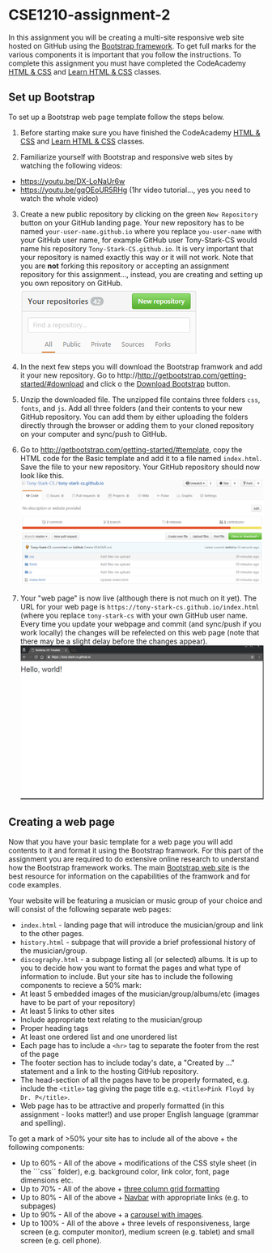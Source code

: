 # CSE1210-assignment-2
In this assignment you will be creating a multi-site responsive web site hosted on GitHub using the [Bootstrap framework](http://getbootstrap.com/). To get full marks for the various components it is important that you follow the instructions. To complete this assignment you must have completed the CodeAcademy [HTML & CSS](https://www.codecademy.com/learn/web) and [Learn HTML & CSS](https://www.codecademy.com/learn/learn-html-css) classes.

## Set up Bootstrap
To set up a Bootstrap web page template follow the steps below.

1. Before starting make sure you have finished the CodeAcademy [HTML & CSS](https://www.codecademy.com/learn/web) and [Learn HTML & CSS](https://www.codecademy.com/learn/learn-html-css) classes.

2. Familiarize yourself with Bootstrap and responsive web sites by watching the following videos:
 * https://youtu.be/DX-LoNaUr6w
 * https://youtu.be/gqOEoUR5RHg (1hr video tutorial..., yes you need to watch the whole video)

3. Create a new public repository by clicking on the green ```New Repository``` button on your GitHub landing page. Your new repository has to be named ```your-user-name.github.io``` where you replace ```you-user-name``` with your GitHub user name, for example GitHub user Tony-Stark-CS would name his repository ```Tony-Stark-CS.github.io```. It is very important that your repository is named exactly this way or it will not work. Note that you are __not__ forking this repository or accepting an assignment repository for this assignment..., instead, you are creating and setting up you own repository on GitHub.
![](Untitled.png)

4. In the next few steps you will download the Bootstrap framwork and add it your new repository. Go to http://http://getbootstrap.com/getting-started/#download and click o the [Download Bootstrap](https://github.com/twbs/bootstrap/releases/download/v3.3.7/bootstrap-3.3.7-dist.zip) button.

5. Unzip the downloaded file. The unzipped file contains three folders ```css```, ```fonts```, and ```js```. Add all three folders (and their contents to your new GitHub repository. You can add them by either uploading the folders directly through the browser or adding them to your cloned repository on your computer and sync/push to GitHub.

6. Go to http://getbootstrap.com/getting-started/#template, copy the HTML code for the Basic template and add it to a file named ```index.html```. Save the file to your new repository. Your GitHub repository should now look like this.
![](image-github.png)

7. Your "web page" is now live (although there is not much on it yet). The URL for your web page is ```https://tony-stark-cs.github.io/index.html``` (where you replace ```tony-stark-cs``` with your own GitHub user name. Every time you update your webpage and commit (and sync/push if you work locally) the changes will be refelected on this web page (note that there may be a slight delay before the changes appear).
![](screenshot.png)

## Creating a web page
Now that you have your basic template for a web page you will add contents to it and format it using the Bootstrap framwork. For this part of the assignment you are required to do extensive online research to understand how the Bootstrap framework works. The main [Bootstrap web site](http://getbootstrap.com/) is the best resource for information on the capabilities of the framwork and for code examples. 

Your website will be featuring a musician or music group of your choice and will consist of the following separate web pages:
 * ```index.html``` - landing page that will introduce the musician/group and link to the other pages.
 * ```history.html``` - subpage that will provide a brief professional history of the musician/group.
 * ```discography.html``` - a subpage listing all (or selected) albums.
 It is up to you to decide how you want to format the pages and what type of information to include. But your site has to include the following components to recieve a 50% mark:
  * At least 5 embedded images of the musician/group/albums/etc (images have to be part of your repository)
  * At least 5 links to other sites
  * Include appropriate text relating to the musician/group
  * Proper heading tags
  * At least one ordered list and one unordered list
  * Each page has to include a ```<hr>``` tag to separate the footer from the rest of the page
  * The footer section has to include today's date, a "Created by ..." statement and a link to the hosting GitHub repository.
  * The head-section of all the pages have to be properly formated, e.g. include the ```<title>``` tag giving the page title e.g. ```<title>Pink Floyd by Dr. P</title>```.
  * Web page has to be attractive and properly formatted (in this assignment - looks matter!) and use proper English language (grammar and spelling).
 
 To get a mark of >50% your site has to include all of the above + the following components:
 * Up to 60% - All of the above + modifications of the CSS style sheet (in the ```css`` folder), e.g. background color, link color, font, page dimensions etc.
 * Up to 70% - All of the above + [three column grid formatting](http://getbootstrap.com/css/#grid)
 * Up to 80% - All of the above + [Navbar](http://getbootstrap.com/components/#navbar) with appropriate links (e.g. to subpages)
 * Up to 90% - All of the above + a [carousel with images](http://getbootstrap.com/javascript/#carousel).
 * Up to 100% - All of the above + three levels of responsiveness, large screen (e.g. computer monitor), medium screen (e.g. tablet) and small screen (e.g. cell phone).
